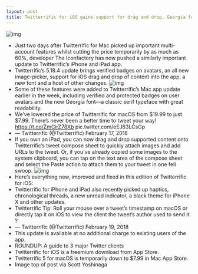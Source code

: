 ```yaml
---
layout: post
title: Twitterrific for iOS gains support for drag and drop, Georgia font, new image picker & more
---
```

![img](http://media.idownloadblog.com/wp-content/uploads/2018/02/Twitterrific-T-shirt-Ollie.jpeg)
* Just two days after Twitterrific for Mac picked up important multi-account features whilst cutting the price temporarily by as much as 60%, developer The Iconfactory has now pushed a similarly important update to Twitterrific’s iPhone and iPad app.
* Twitterrific’s 5.18.4 update brings verified badges on avatars, an all new image-picker, support for iOS drag and drop of content into the app, a new font and a host of other changes.
![img](http://media.idownloadblog.com/wp-content/uploads/2018/02/Twitterrific-5-drag-and-drop-001.jpg)
* Some of these features were added to Twitterrific’s Mac app update earlier in the week, including verified and protected badges on user avatars and the new Georgia font—a classic serif typeface with great readability.
* We’ve lowered the price of Twitterrific for macOS from $19.99 to just $7.99. There’s never been a better time to tweet your way! https://t.co/ZmCirZ78Xb pic.twitter.com/eEJ63LCsGp
* — Twitterrific (@Twitterrific) February 17, 2018
* If you own an iPad, you can now drag and drop supported content onto Twitterrific’s tweet compose sheet to quickly attach images and add URLs to the tweet. Or, if you’ve already copied some images to the system clipboard, you can tap on the text area of the compose sheet and select the Paste action to attach them to your tweet in one fell swoop.
![img](http://media.idownloadblog.com/wp-content/uploads/2018/02/Twitterrific-5-drag-and-drop-002.jpg)
* Here’s everything new, improved and fixed in this edition of Twitterrific for iOS:
* Twitterrific for iPhone and iPad also recently picked up haptics, chronological threads, a new unread indicator, a black theme for iPhone X and other updates.
* Twitterrific Tip: Roll your mouse over a tweet’s timestamp on macOS or directly tap it on iOS to view the client the tweet’s author used to send it. ?
* — Twitterrific (@Twitterrific) February 19, 2018
* This update is available at no additional charge to existing users of the app.
* ROUNDUP: A guide to 3 major Twitter clients
* Twitterrific for iOS is a freemium download from App Store.
* Twitterrific 5 for macOS is temporarily down to $7.99 in Mac App Store.
* Image top of post via Scott Yoshinaga

